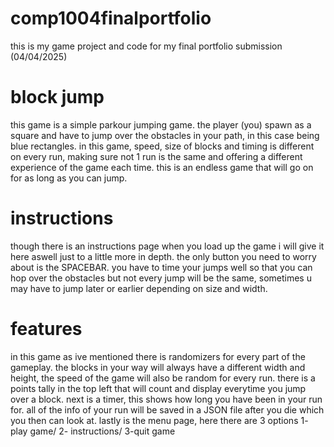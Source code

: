 # comp1004finalportfolio
this is my game project and code for my final portfolio submission (04/04/2025)

# block jump
this game is a simple parkour jumping game. the player (you) spawn as a square and have to jump over the obstacles in your path, in this case being blue rectangles.
in this game, speed, size of blocks and timing is different on every run, making sure not 1 run is the same and offering a different experience of the game each time.
this is an endless game that will go on for as long as you can jump.

# instructions
though there is an instructions page when you load up the game i will give it here aswell just to a little more in depth.
the only button you need to worry about is the SPACEBAR. you have to time your jumps well so that you can hop over
the obstacles but not every jump will be the same, sometimes u may have to jump later or earlier depending on size and width.

# features
in this game as ive mentioned there is randomizers for every part of the gameplay. the blocks in your way will always have a different width and height,
the speed of the game will also be random for every run. 
there is a points tally in the top left that will count and display everytime you jump over a block.
next is a timer, this shows how long you have been in your run for. all of the info of your run will be saved in a JSON file after you die which you then can
look at.
lastly is the menu page, here there are 3 options 1- play game/ 2- instructions/ 3-quit game

